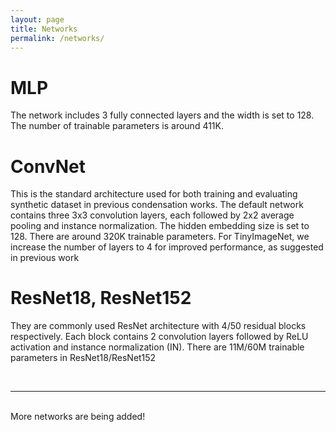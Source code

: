 ```yaml
---
layout: page
title: Networks
permalink: /networks/
---
```


# **MLP**

The network includes 3 fully connected layers
and the width is set to 128. The number of trainable parameters is around 411K.

# **ConvNet**

This is the standard architecture used for both training and evaluating synthetic
dataset in previous condensation works. The default network contains three 3x3 convolution layers,
each followed by 2x2 average pooling and instance normalization. The hidden embedding size is set
to 128. There are around 320K trainable parameters. For TinyImageNet, we increase the number of
layers to 4 for improved performance, as suggested in previous work

# **ResNet18, ResNet152**

They are commonly used ResNet architecture with 4/50 residual blocks
respectively. Each block contains 2 convolution layers followed by ReLU activation and instance
normalization (IN). There are 11M/60M trainable parameters in ResNet18/ResNet152

<br>

***
<br>
More networks are being added!